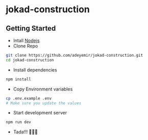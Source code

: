 # jokad-construction
## Getting Started
- Intall [Nodejs](https://nodejs.org/en)
- Clone Repo
```bash
git clone https://github.com/adeyemir/jokad-construction.git
cd jokad-construction
```
- Install dependencies
```bash
npm install
```
- Copy Environment variables
```bash
cp .env.example .env
# Make sure you update the values
```
- Start development server
```bash
npm run dev
```
- Tada!!! 🎊🎊🎊